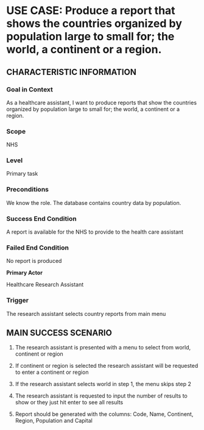 # **USE CASE: Produce a report that shows the countries organized by population large to small for; the world, a continent or a region.** 

## **CHARACTERISTIC INFORMATION**

### **Goal in Context**

As a healthcare assistant, I want to produce reports that show the
countries organized by population large to small for; the world, a
continent or a region.

### **Scope**

NHS

### **Level**

Primary task

### **Preconditions**

We know the role. The database contains country data by population.

### **Success End Condition**

A report is available for the NHS to provide to the health care
assistant

### **Failed End Condition**

No report is produced

**Primary Actor**

Healthcare Research Assistant

### **Trigger**

The research assistant selects country reports from main menu

## **MAIN SUCCESS SCENARIO**

1.  The research assistant is presented with a menu to select from
    world, continent or region

2.  If continent or region is selected the research assistant will be
    requested to enter a continent or region

3.  If the research assistant selects world in step 1, the menu skips
    step 2

4.  The research assistant is requested to input the number of results
    to show or they just hit enter to see all results

5.  Report should be generated with the columns: Code, Name, Continent,
    Region, Population and Capital
